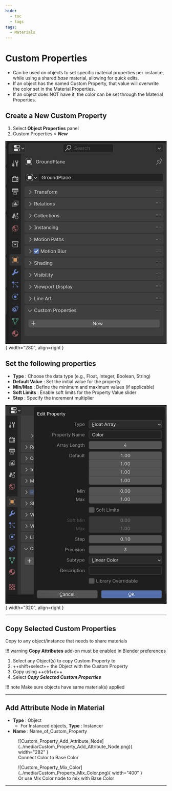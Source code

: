 ```yaml
---
hide:
  - toc
  - tags
tags:
  - Materials
---
```


# **Custom Properties**

- Can be used on objects to set specific material properties per instance, while using a shared *base* material, allowing for quick edits.
- If an object has the named Custom Property, that value will overwrite the color set in the Material Properties.
- If an object does NOT have it, the color can be set through the Material Properties.


<div class="grid" markdown>

<div markdown>

## **Create a New Custom Property**

1. Select **Object Properties** panel
1. Custom Properties > ***New***

</div>

![Select_Custom_Properties](../media/Select_Custom_Properties.png){ width="280", align=right }

</div>

<div class="grid" markdown>

<div markdown>

## **Set the following properties**

- **Type** : Choose the data type (e.g., Float, Integer, Boolean, String)
- **Default Value** : Set the initial value for the property
- **Min/Max** : Define the minimum and maximum values (if applicable)
- **Soft Limits** : Enable soft limits for the Property Value slider
- **Step** : Specify the increment multiplier

</div>

![Custom_Property_Add_Color](../media/Custom_Property_Add_Color.png){ width="320", align=right }

</div>

---

## **Copy Selected Custom Properties**

Copy to any object/instance that needs to share materials

!!! warning
    **Copy Attributes** add-on must be enabled in Blender preferences

1. Select any Object(s) to copy Custom Property to
1. ++shift+select++ the Object with the Custom Property
1. Copy using ++ctrl+c++
1. Select ***Copy Selected Custom Properties***

!!! note
    Make sure objects have same material(s) applied

---

## **Add Attribute Node in Material**

- **Type** : Object
    - For Instanced objects, **Type** : Instancer
- **Name** : Name_of_Custom_Property

<div class="grid" markdown>

<figure markdown="span">
  ![Custom_Property_Add_Attribute_Node](../media/Custom_Property_Add_Attribute_Node.png){ width="282" }
  <figcaption>Connect Color to Base Color</figcaption>
</figure>

<figure markdown="span">
  ![Custom_Property_Mix_Color](../media/Custom_Property_Mix_Color.png){ width="400" }
  <figcaption>Or use Mix Color node to mix with Base Color</figcaption>
</figure>

</div>


---
